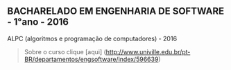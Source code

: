 ## **BACHARELADO EM ENGENHARIA DE SOFTWARE - 1°ano - 2016**

ALPC (algoritmos e programação de computadores) - 2016

> Sobre o curso clique [aqui] (http://www.univille.edu.br/pt-BR/departamentos/engsoftware/index/596639)

